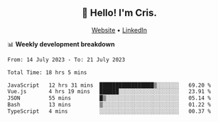 
<h2 align="center">👋 Hello! I'm Cris.</h2>
<p align="center">
  <a href="https://www.criscunas.dev">Website</a> •
  <a href="https://www.linkedin.com/in/cristophercunas/">LinkedIn</a> 
</p>


📊 **Weekly development breakdown**
<!--START_SECTION:waka-->

```txt
From: 14 July 2023 - To: 21 July 2023

Total Time: 18 hrs 5 mins

JavaScript   12 hrs 31 mins  █████████████████▒░░░░░░░   69.20 %
Vue.js       4 hrs 19 mins   ██████░░░░░░░░░░░░░░░░░░░   23.91 %
JSON         55 mins         █▒░░░░░░░░░░░░░░░░░░░░░░░   05.14 %
Bash         13 mins         ▒░░░░░░░░░░░░░░░░░░░░░░░░   01.22 %
TypeScript   4 mins          ░░░░░░░░░░░░░░░░░░░░░░░░░   00.37 %
```

<!--END_SECTION:waka-->
